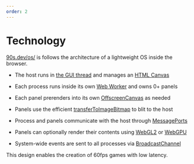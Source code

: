 ```yaml
---
order: 2
---
```


# Technology


[90s.dev/os/](/os/) is follows the architecture of a lightweight OS inside the browser.

* The host runs in [the GUI thread](https://developer.mozilla.org/en-US/docs/Glossary/Main_thread) and manages an [HTML Canvas](https://developer.mozilla.org/en-US/docs/Web/API/Canvas_API)

* Each process runs inside its own [Web Worker](https://developer.mozilla.org/en-US/docs/Web/API/Worker/Worker) and owns 0+ panels

* Each panel prerenders into its own [OffscreenCanvas](https://developer.mozilla.org/en-US/docs/Web/API/OffscreenCanvas) as needed

* Panels use the efficient [transferToImageBitmap](https://developer.mozilla.org/en-US/docs/Web/API/OffscreenCanvas/transferToImageBitmap) to blit to the host

* Process and panels communicate with the host through [MessagePorts](https://developer.mozilla.org/en-US/docs/Web/API/MessagePort)

* Panels can optionally render their contents using [WebGL2](https://developer.mozilla.org/en-US/docs/Web/API/WebGL2RenderingContext) or [WebGPU](https://developer.mozilla.org/en-US/docs/Web/API/WebGPU_API)

* System-wide events are sent to all processes via [BroadcastChannel](https://developer.mozilla.org/en-US/docs/Web/API/BroadcastChannel)

<!-- * Users can publish data, code, and apps under `net/` in the [shared filesystem](../technical/filesystem.md#filesystem)

* Dynamic modules can be natively imported through a [Service Worker](https://developer.mozilla.org/en-US/docs/Web/API/Service_Worker_API) -->

This design enables the creation of 60fps games with low latency.
<!-- 
## Host

The main GUI thread is a lightweight host with a few small responsibilities:

* Creating and managing processes and panels

* Dispatching mouse/keyboard events to processes and panels

* Drawing prerendered panels into the HTML Canvas


## Processes and panels

* Running arbitrary userland code

* Communicating with the host via RPC

* Requesting panels from the host


## Panels

Panels are the core GUI mechanism:

* Creating and drawing into panels via [OffscreenCanvas](https://developer.mozilla.org/en-US/docs/Web/API/OffscreenCanvas)

* Sending prerendered panel images to the host via [transferToImageBitmap](https://developer.mozilla.org/en-US/docs/Web/API/OffscreenCanvas/transferToImageBitmap)


## Filesystem


## Graphics



## System-wide events -->
